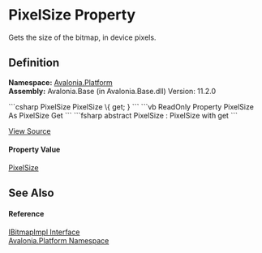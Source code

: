 # PixelSize Property


Gets the size of the bitmap, in device pixels.



## Definition
**Namespace:** <a href="N_Avalonia_Platform">Avalonia.Platform</a>  
**Assembly:** Avalonia.Base (in Avalonia.Base.dll) Version: 11.2.0

<Tabs groupId="api-code-preview">
<TabItem value="csharp" label="C#">
```csharp
PixelSize PixelSize \{ get; }
```
</TabItem>
<TabItem value="vb" label="VB">
```vb
ReadOnly Property PixelSize As PixelSize
	Get
```
</TabItem>
<TabItem value="fsharp" label="F#">
```fsharp
abstract PixelSize : PixelSize with get
```
</TabItem>
</Tabs>



<a href="https://github.com/AvaloniaUI/Avalonia/tree/master/src/Avalonia.Base/Platform/IBitmapImpl.cs" title="View the source code">View Source</a>



#### Property Value
<a href="T_Avalonia_PixelSize">PixelSize</a>

## See Also


#### Reference
<a href="T_Avalonia_Platform_IBitmapImpl">IBitmapImpl Interface</a>  
<a href="N_Avalonia_Platform">Avalonia.Platform Namespace</a>  
